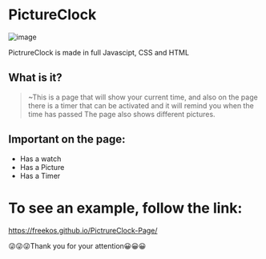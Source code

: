 # PictureClock

![image](https://user-images.githubusercontent.com/81808264/166966373-41f175fc-bf70-4eb9-b628-609b16fb7140.png)

PictrureClock is made in full Javascipt, CSS and HTML

## What is it?
> ~This is a page that will show your current time, 
and also on the page there is a timer that can be activated and it will remind you when the time has passed
The page also shows different pictures.

## Important on the page:
* Has a watch
* Has a Picture
* Has a Timer

# To see an example, follow the link:
https://freekos.github.io/PictrureClock-Page/

😜😜😜Thank you for your attention😀😀😀
